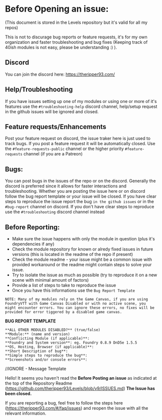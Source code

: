 # Before Opening an issue:
(This document is stored in the Levels repository but it's valid for all my repos)

This is not to discurage bug reports or feature requests, it's for my own organization and faster troubleshooting and bug fixes (Keeping track of 40ish modules is not easy, please be understanding :) ).

## Discord
You can join the discord here: https://theripper93.com/

## Help/Troubleshooting

If you have issues setting up one of my modules or using one or more of it's features use the `#troubleshooting-help` discord channel, help/setup request in the github issues will be ignored and closed.

## Feature requests/Enhancements
Post your feature request on discord, the issue traker here is just used to track bugs.
If you post a feature request it will be automatically closed.
Use the `#feature-requests-public` channel or the higher priority `#feature-requests` channel (if you are a Patreon)

## Bugs:
You can post bugs in the issues of the repo or on the discord. Generally the discord is preferred since it allows for faster interactions and troubleshooting.
Whether you are posting the issue here or on discord follow the bug report template or your issue will be closed.
If you have clear steps to reproduce the issue report the bug `in the github issues` or in the `#bug-report` channel on discord.
If you don't have clear steps to reproduce use the `#troubleshooting` discord channel instead

## Before Reporting:

* Make sure the issue happens with only the module in question (plus it's dependencies if any)
* Check the module repository for known or alredy fixed issues in future versions (this is located in the readme of the repo if present)
* Check the module readme - your issue might be a common issue with provided workaround or the readme might contain steps to solve your issue.
* Try to isolate the issue as much as possible (try to reproduce it on a new scene with minimal amount of factors)
* Provide a list of steps to take to reproduce the issue
* Once you have this informations use the `Bug Report Template`

```
NOTE: Many of my modules rely on the Game Canvas, if you are using FoundryVTT with Game Canvas Disabled or with no active scene, you might encounter errors. You can ignore these errors, no fixes will be provided for error tiggered by a disabled game canvas.
```

**BUG REPORT TEMPLATE**
```
**ALL OTHER MODULES DISABLED?** (true/false)
**Module:** (name and version)
**Conflicting Module (if applicable)**: 
**Foundry and System version**: eg. Foundry 0.8.9 DnD5e 1.5.5
**OS, Hosting, Browser (if applicable)**:
**Short Description of bug**:
**Simple steps to reproduce the bug**:
**Screenshots and/or console errors**:
```



//IGNORE - Message Template

Hello! It seems you haven't read the **Before Posting an issue** as indicated at the top of the Repository Readme (https://github.com/theripper93/Levels/blob/v9/ISSUES.md)
**The Issue has been closed.**

If you are reporting a bug, feel free to follow the steps here (https://theripper93.com/#/faq/issues) and reopen the issue with all the relevant information.
